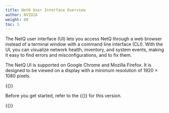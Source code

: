 ```yaml
---
title: NetQ User Interface Overview
author: NVIDIA
weight: 90
toc: 3
---
```

The NetQ user interface (UI) lets you access NetQ through a web browser instead of a terminal window with a command line interface (CLI). With the UI, you can visualize network health, inventory, and system events, making it easy to find errors and misconfigurations, and to fix them.

The NetQ UI is supported on Google Chrome and Mozilla Firefox. It is designed to be viewed on a display with a minimum resolution of 1920 × 1080 pixels.

{{<notice tip>}}

Before you get started, refer to the {{<link title="NVIDIA NetQ 4.2 Release Notes" text="release notes">}} for this version.

{{</notice>}}
